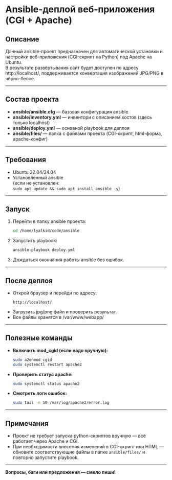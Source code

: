 
# Ansible-деплой веб-приложения (CGI + Apache)

## Описание

Данный ansible-проект предназначен для автоматической установки и настройки веб-приложения (CGI-скрипт на Python) под Apache на Ubuntu.  
В результате развёртывания сайт будет доступен по адресу http://localhost/, поддерживается конвертация изображений JPG/PNG в чёрно-белое.

---

## Состав проекта

- **ansible/ansible.cfg** — базовая конфигурация ansible
- **ansible/inventory.yml** — инвентори с описанием хостов (здесь только localhost)
- **ansible/deploy.yml** — основной playbook для деплоя
- **ansible/files/** — папка с файлами проекта (CGI-скрипт, html-форма, apache-конфиг)

---

## Требования

- Ubuntu 22.04/24.04
- Установленный ansible  
  (если не установлен:  
  `sudo apt update && sudo apt install ansible -y`)

---

## Запуск

1. Перейти в папку ansible проекта:
    ```bash
    cd /home/lyalkid/code/ansible
    ```
2. Запустить playbook:
    ```bash
    ansible-playbook deploy.yml
    ```
3. Дождаться окончания работы ansible без ошибок.

---

## После деплоя

- Открой браузер и перейди по адресу:
  ```
  http://localhost/
  ```
- Загрузить jpg/png файл и проверить результат.
- Все файлы хранятся в /var/www/webapp/

---

## Полезные команды

- **Включить mod_cgid (если надо вручную):**
    ```bash
    sudo a2enmod cgid
    sudo systemctl restart apache2
    ```
- **Проверить статус apache:**
    ```bash
    sudo systemctl status apache2
    ```
- **Смотреть логи ошибок:**
    ```bash
    sudo tail -n 50 /var/log/apache2/error.log
    ```

---

## Примечания

- Проект не требует запуска python-скриптов вручную — всё работает через Apache и CGI.
- При необходимости внесения изменений в CGI-скрипт или HTML — обновите соответствующие файлы в папке `ansible/files/` и повторно запустите playbook.

---

**Вопросы, баги или предложения — смело пиши!**
